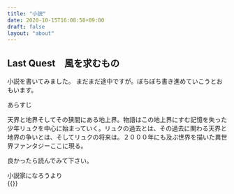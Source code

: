 ```yaml
---
title: "小説"
date: 2020-10-15T16:08:58+09:00
draft: false
layout: "about"
---
```


## Last Quest　風を求むもの
小説を書いてみました。
まだまだ途中ですが。ぼちぼち書き進めていこうとおもいます。

あらすじ

天界と地界そしてその狭間にある地上界。物語はこの地上界にすむ記憶を失った少年リュクを中心に始まっていく。リュクの過去とは、その過去に関わる天界と地界の争いとは、そしてリュクの将来は。２０００年にも及ぶ世界を描いた異世界ファンタジーここに現る。

良かったら読んでみて下さい。

小説家になろうより  
{{<exlink href="https://ncode.syosetu.com/n0962fo/" text="Last Quest　風を求むもの">}}
